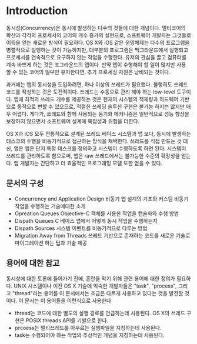 # Introduction

동시성(Concurrency)은 동시에 발생하는 다수의 것들에 대한 개념이다. 멀티코어의 확산과 각각의 프로세서의 코어의 개수 증가의 실현으로, 소프트웨어 개발자는 그것들로 이득을 얻는 새로운 방식이 필요하다. OS X와 iOS 같은 운영체제는 다수의 프로그램을 병렬적으로 실행하는 것이 가능하지만, 대부분의 프로그램은 백그라운드에서 실행되고 프로세서를 연속적으로 요구하지 않는 작업을 수행한다. 유저의 관심을 끌고 컴퓨터를 계속 바쁘게 하는 것은 포그라운드의 앱이다. 만약 앱이 수행해야 할 일이 많지만 사용 할 수 있는 코어의 일부만 유지한다면, 추가 프로세싱 자원은 낭비되는 것이다.

과거에는 앱의 동시성을 도입하려면, 하나 이상의 쓰레드가 필요했다. 불행히도 쓰레드 코드를 작성하는 것은 도전적이다. 쓰레드는 수동으로 관리 해야 하는 low-level 도구이다. 앱에 최적의 쓰레드 개수를 제공하는 것은 현재의 시스템의 적재량과 하드웨어 기반으로 동적으로 변할 수 있으므로, 적절한 쓰레딩 솔루션 구현은 불가능 하지는 않지만 매우 어렵다. 게다가, 쓰레드와 함께 사용되는 동기화 메커니즘은 일반적으로 성능 향상을 보장하지 않으면서 소프트웨어 설계에 복잡성과 위험을 더한다. 

OS X과 iOS 모두 전통적으로 설계된 쓰레드 베이스 시스템과 앱 보다, 동시에 발생하는 태스크의 수행을 비동기적으로 접근하는 방식을 채택한다. 쓰레드를 직접 만드는 것 대신, 앱은 앱은 단지 특정 태스크를 정의하고 시스템이 수행하도록 하면 된다. 시스템이 쓰레드를 관리하도록 함으로써, 앱은 raw 쓰레드에서는 불가능한 수준의 확장성을 얻는다. 앱 개발자는 간단하고 더 효율적인 프로그래밍 모델 또한 얻을 수 있다.

## 문서의 구성

- Concurrency and Application Design 비동기 앱 설계의 기초와 커스텀 비동기 작업을 수행하는 기술에대한 소개
- Opreation Queues Objective-C 객체를 사용한 작업을 캡슐화와 수행 방법
- Dispath Queues C 베이스 앱에서 어떻게 동시 작업을 수행하는지
- Dispath Sources 시스템 이벤트를 비동기적으로 다루는 방법
- Migration Away from Threads 쓰레드 기반으로 존재하는 코드를 새로운 기술로 마이그레이션 하는 팁과 기술 제공

## 용어에 대한 참고

동시성에 대한 토론에 들어가기 전에, 혼란을 막기 위해 관련 용어에 대한 정의가 필요하다. UNIX 시스템이나 이전 OS X 기술에 익숙한 개발자들은 "task", "process", 그리고 "thread"라는 용어를 이 문서에서는 조금은 다르게 사용하고 있다는 것을 발견할 것이다. 이 문서는 이 용어들을 이런식으로 사용한다

- thread는 코드에 대한 별도의 실행 경로를 언급하는데 사용된다. OS X의 쓰레드 구현은 POSIX threads API를 기발으로 한다.
- prcoess는 멀티쓰레드를 아우르는 실행파일을 지칭하는데 사용된다.
- task는 수행되어야 하는 작업의 추상적인 개념을 지칭하는데 사용된다.
